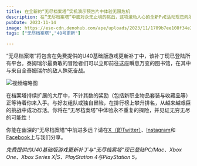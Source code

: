 ```yaml
---
title: 在全新的“无尽档案塔”实机演示预告片中体验无限危机
description: 在“无尽档案塔”中面对永无止境的挑战，这项激动人心的全新PvE活动现已向所有《上古卷轴OL》玩家开放！
pubDate: 2023-11-14
image: https://eso-cdn.denohub.com/ape/uploads/2023/11/1709b7ee108f34e23527fa211edb882c.jpg
tags: ["无尽档案塔","40号更新"]

---
```


“无尽档案塔”将包含在免费提供的U40基础版游戏更新补丁中，该补丁现已登陆所有平台。泰姆瑞尔最勇敢的冒险者们可以立即前往这座瞬息万变的图书馆，在其中与来自全泰姆瑞尔的敌人殊死奋战。

![视频缩略图](https://i.ytimg.com/vi/JPaGkNW5v98/maxresdefault.jpg)

在档案塔持续扩展的大厅中，不计其数的奖励（包括新职业物品套装与收藏品等）正等待着你来入手。与好友组队或独自冒险，在排行榜上攀升排名，从越来越艰巨的挑战中成功存活。你将在“无尽档案塔”中体验永不重复的探险，并见证无穷无尽的可能性！

你能在幽深的“无尽档案塔”中前进多远？请在[X（即Twitter）](https://twitter.com/TESOnline)、[Instagram](https://www.instagram.com/elderscrollsonline/)和[Facebook](https://www.facebook.com/ElderScrollsOnline)上与我们分享。

_免费提供的U40基础版游戏更新补丁与“无尽档案塔”现已登陆PC/Mac、Xbox One、Xbox Series X|S、PlayStation 4与PlayStation 5。_
